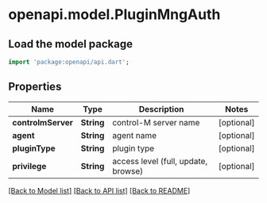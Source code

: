 # openapi.model.PluginMngAuth

## Load the model package
```dart
import 'package:openapi/api.dart';
```

## Properties
Name | Type | Description | Notes
------------ | ------------- | ------------- | -------------
**controlmServer** | **String** | control-M server name | [optional] 
**agent** | **String** | agent name | [optional] 
**pluginType** | **String** | plugin type | [optional] 
**privilege** | **String** | access level (full, update, browse) | [optional] 

[[Back to Model list]](../README.md#documentation-for-models) [[Back to API list]](../README.md#documentation-for-api-endpoints) [[Back to README]](../README.md)


